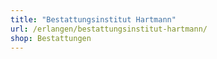 ```yaml
---
title: "Bestattungsinstitut Hartmann"
url: /erlangen/bestattungsinstitut-hartmann/
shop: Bestattungen
---
```

